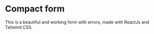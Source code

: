 # Compact form

This is a beautiful and working form with errors, made with ReactJs and Tailwind CSS.


